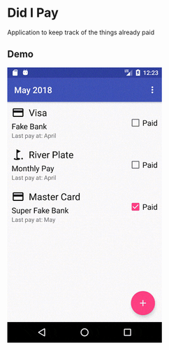 # Did I Pay

Application to keep track of the things already paid

## Demo

![alt text](https://github.com/AmusedArg/didipay/blob/master/demo/demo.gif)


